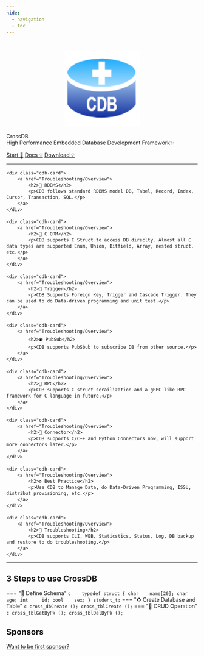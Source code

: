 ```yaml
---
hide:
  - navigation
  - toc
---
```


#

  <div class="cdb-container">
    <div class="cdb-col-md-4">
		<p align="center">
		<img src="/assets/favicon.png" width="200" height="200">
		</p>
    </div>
    <div class="cdb-col-md-8">
		<p class="cdb-description"><span class="cdb-accent">CrossDB</span><br>High Performance Embedded Database Development Framework✨</p>
		<p>
			<a class="cdb-button cdb-button-primary" href="/tutorial/getting-started/">Start 🧭</a> 
			<a class=cdb-button href="/tutorial/introduction/">Docs 💡</a>
			<a class=cdb-button href="/tutorial/introduction/">Download 💡</a>
			</p>
    </div>
  </div>

---

  <div class="cdb-container">

    <div class="cdb-card"> 
		<a href="Troubleshooting/Overview">
			<h2>🌈 RDBMS</h2>
			<p>CDB follows standard RDBMS model DB, Tabel, Record, Index, Cursor, Transaction, SQL.</p>
		</a>
    </div>

    <div class="cdb-card"> 
		<a href="Troubleshooting/Overview">
			<h2>🚊 C ORM</h2>
			<p>CDB supports C Struct to access DB direclty. Almost all C data types are supported Enum, Union, Bitfield, Array, nested struct, etc.</p>
		</a>
    </div>

    <div class="cdb-card"> 
		<a href="Troubleshooting/Overview">
			<h2>🚀 Trigger</h2>
			<p>CDB Supports Foreign Key, Trigger and Cascade Trigger. They can be used to do Data-driven programming and unit test.</p>
		</a>
    </div>

    <div class="cdb-card"> 
		<a href="Troubleshooting/Overview">
			<h2>⛽ PubSub</h2>
			<p>CDB supports PubSbub to subscribe DB from other source.</p>
		</a>
    </div>

    <div class="cdb-card"> 
		<a href="Troubleshooting/Overview">
			<h2>💮 RPC</h2>
			<p>CDB supports C struct serailization and a gRPC like RPC framework for C language in future.</p>
		</a>
    </div>

    <div class="cdb-card"> 
		<a href="Troubleshooting/Overview">
			<h2>🔱 Connector</h2>
			<p>CDB supports C/C++ and Python Connectors now, will support more connectors later.</p>
		</a>
    </div>

    <div class="cdb-card"> 
		<a href="Troubleshooting/Overview">
			<h2>♻️ Best Practice</h2>
			<p>Use CDB to Manage Data, do Data-Driven Programming, ISSU, distribut provisioning, etc.</p>
		</a>
    </div>

    <div class="cdb-card"> 
		<a href="Troubleshooting/Overview">
			<h2>🌄 Troubleshooting</h2>
			<p>CDB supports CLI, WEB, Staticstics, Status, Log, DB backup and restore to do troubleshooting.</p>
		</a>
    </div>
	
  </div>

---

## 3 Steps to use CrossDB


=== "🌄 Define Schema"
	``` c	
	typedef struct {
		char 	name[20];
		char 	age;
		int		id;
		bool	sex;
	} student_t;
	```
=== "♻️ Create Database and Table"
	``` c
	cross_dbCreate ();
	cross_tblCreate ();
	```
=== "💮 CRUD Operation"
	``` c
	cross_tblGetByPk ();
	cross_tblDelByPk ();
	```

## Sponsors

<a href="Troubleshooting/Overview">Want to be first sponsor? </a>
